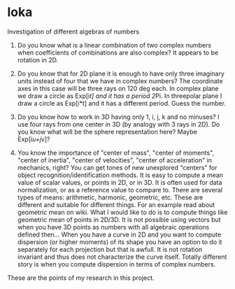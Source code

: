 loka
====

Investigation of different algebras of numbers

1. Do you know what is a linear combination of two complex numbers when coefficients of combinations are also complex?
It appears to be rotation in 2D.

2. Do you know that for 2D plane it is enough to have only three imaginary units instead of four that we have in complex numbers?
The coordinate axes in this case will be three rays on 120 deg each. In complex plane we draw a circle as Exp[i*t] and it has a period 2*Pi. 
In threepolar plane I draw a circle as Exp[i*t] and it has a different period. Guess the number.

3. Do you know how to work in 3D having only 1, i, j, k and no minuses? I use four rays from one center in 3D (by analogy with 3 rays in 2D).
Do you know what will be the sphere representation here? Maybe Exp[i*u+j*v]?

4. You know the importance of "center of mass", "center of moments", "center of inertia", "center of velocities", "center of acceleration" in mechanics, right? You can get tones of new unexplored "centers" for object recognition/identification methods. It is easy to compute a mean value of scalar values, or points in 2D, or in 3D. It is often used for data normalization, or as a reference value to compare to. There are several types of means: arithmetic, harmonic, geometric, etc. These are different and suitable for different things. For an example read about geometric mean on wiki. What I would like to do is to compute things like geometric mean of points in 2D/3D. It is not possible using vectors but when you have 3D points as numbers with all algebraic operations defined then... When you have a curve in 2D and you want to compute dispersion (or higher moments) of its shape you have an option to do it separately for each projection but that is awfull. It is not rotation invariant and thus  does not characterize the curve itself. Totally different story is when you compute dispersion in terms of complex numbers.

These are the points of my research in this project.
